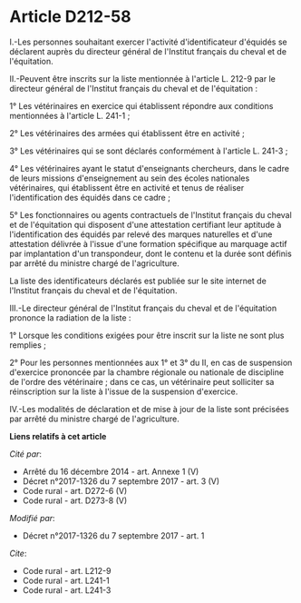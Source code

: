 # Article D212-58

I.-Les personnes souhaitant exercer l'activité d'identificateur d'équidés se déclarent auprès du directeur général de
l'Institut français du cheval et de l'équitation. 

II.-Peuvent être inscrits sur la liste mentionnée à l'article L. 212-9 par le directeur général de l'Institut français du
cheval et de l'équitation : 

1° Les vétérinaires en exercice qui établissent répondre aux conditions mentionnées à l'article L. 241-1 ; 

2° Les vétérinaires des armées qui établissent être en activité ; 

3° Les vétérinaires qui se sont déclarés conformément à l'article L. 241-3 ; 

4° Les vétérinaires ayant le statut d'enseignants chercheurs, dans le cadre de leurs missions d'enseignement au sein des
écoles nationales vétérinaires, qui établissent être en activité et tenus de réaliser l'identification des équidés dans ce
cadre ; 

5° Les fonctionnaires ou agents contractuels de l'Institut français du cheval et de l'équitation qui disposent d'une
attestation certifiant leur aptitude à l'identification des équidés par relevé des marques naturelles et d'une attestation
délivrée à l'issue d'une formation spécifique au marquage actif par implantation d'un transpondeur, dont le contenu et la
durée sont définis par arrêté du ministre chargé de l'agriculture. 

La liste des identificateurs déclarés est publiée sur le site internet de l'Institut français du cheval et de l'équitation. 

III.-Le directeur général de l'Institut français du cheval et de l'équitation prononce la radiation de la liste : 

1° Lorsque les conditions exigées pour être inscrit sur la liste ne sont plus remplies ; 

2° Pour les personnes mentionnées aux 1° et 3° du II, en cas de suspension d'exercice prononcée par la chambre régionale ou
nationale de discipline de l'ordre des vétérinaire ; dans ce cas, un vétérinaire peut solliciter sa réinscription sur la
liste à l'issue de la suspension d'exercice. 

IV.-Les modalités de déclaration et de mise à jour de la liste sont précisées par arrêté du ministre chargé de l'agriculture.

**Liens relatifs à cet article**

_Cité par_:

  - Arrêté du 16 décembre 2014 - art. Annexe 1 (V)
  - Décret n°2017-1326 du 7 septembre 2017 - art. 3 (V)
  - Code rural - art. D272-6 (V)
  - Code rural - art. D273-8 (V)

_Modifié par_:

  - Décret n°2017-1326 du 7 septembre 2017 - art. 1

_Cite_:

  - Code rural - art. L212-9
  - Code rural - art. L241-1
  - Code rural - art. L241-3
